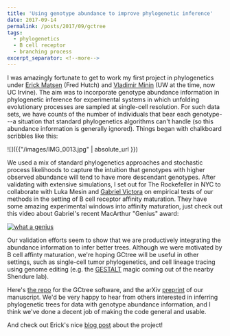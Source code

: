 ```yaml
---
title: 'Using genotype abundance to improve phylogenetic inference'
date: 2017-09-14
permalink: /posts/2017/09/gctree
tags:
  - phylogenetics
  - B cell receptor
  - branching process
excerpt_separator: <!--more-->
---
```


I was amazingly fortunate to get to work my first project in phylogenetics under [Erick Matsen](http://matsen.fhcrc.org) (Fred Hutch) and [Vladimir Minin](http://www.stat.washington.edu/vminin/) (UW at the time, now UC Irvine).
The aim was to incorporate genotype abundance information in phylogenetic inference for experimental systems in which unfolding evolutionary processes are sampled at single-cell resolution. <!--more-->
For such data sets, we have counts of the number of individuals that bear each genotype---a situation that standard phylogenetics algorithms can't handle (so this abundance information is generally ignored).
Things began with chalkboard scribbles like this:
  
![]({{"/images/IMG_0013.jpg" | absolute_url }})
  
We used a  mix of standard phylogenetics approaches and stochastic process likelihoods to capture the intuition that genotypes with higher observed abundance will tend to have more descendant genotypes.
After validating with extensive simulations, I set out for The Rockefeller in NYC to collaborate with Luka Mesin and [Gabriel Victora](http://victoralab.rockefeller.edu) on empirical tests of our methods in the setting of B cell receptor affinity maturation. They have some amazing experimental windows into affinity maturation, just check out this video about Gabriel's recent MacArthur "Genius" award:

[![what a genius](https://img.youtube.com/vi/f8al3rdxZj0/0.jpg)](https://www.youtube.com/watch?v=f8al3rdxZj0)

Our validation efforts seem to show that we are productively integrating the abundance information to infer better trees.
Although we were motivated by B cell affinty maturation, we're hoping GCtree will be useful in other settings, such as single-cell tumor phylogenetics, and cell lineage tracing using genome editing (e.g. the [GESTALT](http://krishna.gs.washington.edu/content/members/aaron/fate_map/all_trees/) magic coming out of the nearby Shendure lab).

Here's [the repo](https://github.com/matsengrp/gctree) for the GCtree software, and the arXiv [preprint](https://arxiv.org/abs/1708.08944) of our manuscript. We'd be very happy to hear from others interested in inferring phylogenetic trees for data with genotype abundance information, and I think we've done a decent job of making the code general and usable.

And check out Erick's nice [blog post](http://matsen.fhcrc.org/general/2017/09/05/gctree-phylo.html) about the project!
